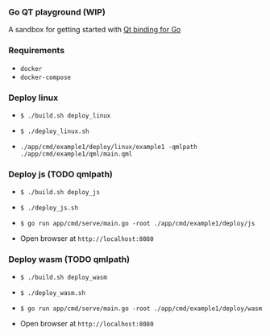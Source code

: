 ### Go QT playground (WIP)

A sandbox for getting started with [Qt binding for Go](https://github.com/therecipe/qt)

### Requirements

- `docker`
- `docker-compose`

### Deploy linux

* `$ ./build.sh deploy_linux`

* `$ ./deploy_linux.sh`

* `./app/cmd/example1/deploy/linux/example1 -qmlpath ./app/cmd/example1/qml/main.qml`

### Deploy js (TODO qmlpath)

* `$ ./build.sh deploy_js`

* `$ ./deploy_js.sh`

* `$ go run app/cmd/serve/main.go -root ./app/cmd/example1/deploy/js`

* Open browser at `http://localhost:8080`

### Deploy wasm (TODO qmlpath)

* `$ ./build.sh deploy_wasm`

* `$ ./deploy_wasm.sh`

* `$ go run app/cmd/serve/main.go -root ./app/cmd/example1/deploy/wasm`

* Open browser at `http://localhost:8080`
